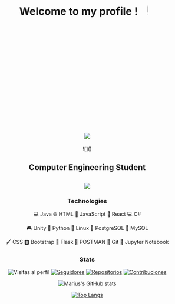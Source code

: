 <h1 align='center'>Welcome to my profile ! <img src='https://media.tenor.com/AUHgwWxTw14AAAAi/dm4uz3-foekoe.gif' width='8%'/>
<br/><br/><img src='https://img.maximummedia.ie/joe_ie/eyJkYXRhIjoie1widXJsXCI6XCJodHRwOlxcXC9cXFwvbWVkaWEtam9lLm1heGltdW1tZWRpYS5pZS5zMy5hbWF6b25hd3MuY29tXFxcL3dwLWNvbnRlbnRcXFwvdXBsb2Fkc1xcXC8yMDE4XFxcLzAzXFxcLzE2MTYzMDI1XFxcL3JpY2stYW5kLW1vcnR5LTEwMjR4NTE4LnBuZ1wiLFwid2lkdGhcIjo0NDMsXCJoZWlnaHRcIjoyNDgsXCJkZWZhdWx0XCI6XCJodHRwczpcXFwvXFxcL3d3dy5qb2UuaWVcXFwvYXNzZXRzXFxcL2ltYWdlc1xcXC9qb2VcXFwvbm8taW1hZ2UucG5nP2lkPTI2NGEyZGJlMzcwZjJjNjc1ZmNkXCIsXCJvcHRpb25zXCI6W119IiwiaGFzaCI6ImIyNzMxMGRmMmU4MDc5M2E3MGUyZTNmZGZjNDVkNjMzNTYxYmJhNzIifQ==/watch-rick-morty-pull-off-a-violent-space-heist-in-run-the-jewels-new-oh-mama-music-video.png'/></h1>
<div align='center'>
  ![]()

<h2>Computer Engineering Student<h2/>

![](https://github.com/RomanSoldier0008/RomanSoldier0008/blob/main/imagen.gif)

### Technologies
 💻 Java
 🌐 HTML
 🚀 JavaScript
 📱 React
 💻 C#
 
 🎮 Unity
 🐍 Python
 🐧 Linux
 🐘 PostgreSQL
 🐬 MySQL
 
 🖌️ CSS
 🅱️ Bootstrap
 🌿 Flask
 📮 POSTMAN
 🐙 Git
 📒 Jupyter Notebook


### Stats
![Visitas al perfil](https://img.shields.io/github/followers/RomanSoldier0008?label=Visitas&style=social)
[![Seguidores](https://img.shields.io/github/followers/RomanSoldier0008?style=social)](https://github.com/RomanSoldier0008)
[![Repositorios](https://img.shields.io/badge/Repositorios-10-brightgreen)](https://github.com/RomanSoldier0008?tab=repositories)
[![Contribuciones](https://img.shields.io/badge/Contribuciones-1000%2B-blue)](https://github.com/RomanSoldier0008)

![Marius's GitHub stats](https://github-readme-stats.vercel.app/api?username=RomanSoldier0008&show_icons=true&theme=highcontrast)


[![Top Langs](https://github-readme-stats.vercel.app/api/top-langs/?username=RomanSoldier0008&layout=donut-vertical)](https://github.com/RomanSoldier0008/github-readme-stats)

</div>
